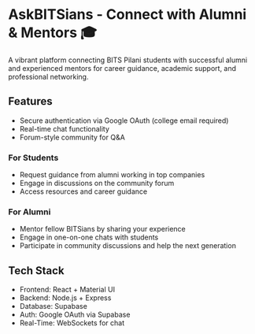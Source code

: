 # AskBITSians - Connect with Alumni & Mentors 🎓

A vibrant platform connecting BITS Pilani students with successful alumni and experienced mentors for career guidance, academic support, and professional networking.

## Features

- Secure authentication via Google OAuth (college email required)
- Real-time chat functionality
- Forum-style community for Q&A

### For Students

- Request guidance from alumni working in top companies
- Engage in discussions on the community forum
- Access resources and career guidance

### For Alumni

- Mentor fellow BITSians by sharing your experience
- Engage in one-on-one chats with students
- Participate in community discussions and help the next generation

## Tech Stack

- Frontend: React + Material UI
- Backend: Node.js + Express
- Database: Supabase
- Auth: Google OAuth via Supabase
- Real-Time: WebSockets for chat
